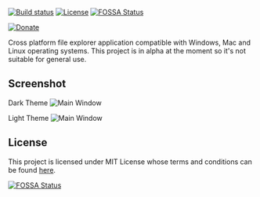[![Build status](https://ci.appveyor.com/api/projects/status/467yhb1fia401wai?svg=true)](https://ci.appveyor.com/project/waliarubal/jaya) [![License](https://img.shields.io/github/license/waliarubal/Jaya.svg)](https://raw.githubusercontent.com/waliarubal/Jaya/master/LICENSE) [![FOSSA Status](https://app.fossa.io/api/projects/git%2Bgithub.com%2Fwaliarubal%2FJaya.svg?type=shield)](https://app.fossa.io/projects/git%2Bgithub.com%2Fwaliarubal%2FJaya?ref=badge_shield)

[![Donate](https://img.shields.io/badge/Donate-PayPal-green.svg)](https://www.paypal.com/cgi-bin/webscr?cmd=_s-xclick&hosted_button_id=DEXCFJ6R48SR2)

Cross platform file explorer application compatible with Windows, Mac and Linux operating systems. This project is in alpha at the moment so it's not suitable for general use.

## Screenshot
Dark Theme
![Main Window](https://raw.githubusercontent.com/waliarubal/Jaya/master/Screenshots/00.png)

Light Theme
![Main Window](https://raw.githubusercontent.com/waliarubal/Jaya/master/Screenshots/01.png)

## License

This project is licensed under MIT License whose terms and conditions can be found [here](https://raw.githubusercontent.com/waliarubal/Jaya/master/LICENSE).


[![FOSSA Status](https://app.fossa.io/api/projects/git%2Bgithub.com%2Fwaliarubal%2FJaya.svg?type=large)](https://app.fossa.io/projects/git%2Bgithub.com%2Fwaliarubal%2FJaya?ref=badge_large)
